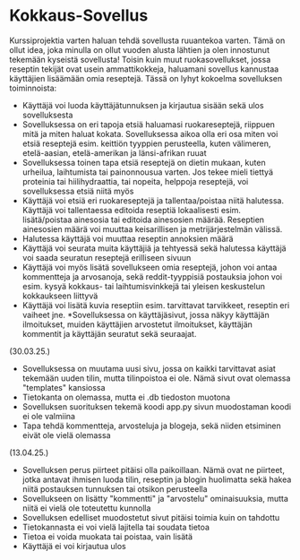# Kokkaus-Sovellus

Kurssiprojektia varten haluan tehdä sovellusta ruuantekoa varten. Tämä on ollut idea, joka minulla on ollut vuoden alusta lähtien ja olen innostunut tekemään kyseistä sovellusta! Toisin kuin muut ruokasovellukset, jossa reseptin tekijät ovat usein ammattikokkeja, haluamani sovellus kannustaa käyttäjien lisäämään omia reseptejä. Tässä on lyhyt kokoelma sovelluksen toiminnoista:

* Käyttäjä voi luoda käyttäjätunnuksen ja kirjautua sisään sekä ulos sovelluksesta
* Sovelluksessa on eri tapoja etsiä haluamasi ruokareseptejä, riippuen mitä ja miten haluat kokata. Sovelluksessa aikoa olla eri osa miten voi etsiä reseptejä esim. keittiön tyyppien perusteella, kuten välimeren, etelä-aasian, etelä-amerikan ja länsi-afrikan ruuat
* Sovelluksessa toinen tapa etsiä reseptejä on dietin mukaan, kuten urheilua, laihtumista tai painonnousua varten. Jos tekee mieli tiettyä proteinia tai hiilihydraattia, tai nopeita, helppoja reseptejä, voi sovelluksessa etsiä niitä myös
* Käyttäjä voi etsiä eri ruokareseptejä ja tallentaa/poistaa niitä halutessa. Käyttäjä voi tallentaessa editoida reseptiä lokaalisesti esim. lisätä/poistaa ainesosia tai editoida ainesosien määrää. Reseptien ainesosien määrä voi muuttaa keisarillisen ja metrijärjestelmän välissä.
* Halutessa käyttäjä voi muuttaa reseptin annoksien määrä
* Käyttäjä voi seurata muita käyttäjiä ja tehtyessä sekä halutessa käyttäjä voi saada seuratun reseptejä erilliseen sivuun
* Käyttäjä voi myös lisätä sovellukseen omia reseptejä, johon voi antaa kommentteja ja arvosanoja, sekä reddit-tyyppisiä postauksia johon voi esim. kysyä kokkaus- tai laihtumisvinkkejä tai yleisen keskustelun kokkaukseen liittyvä
* Käyttäjä voi lisätä kuvia reseptiin esim. tarvittavat tarvikkeet, reseptin eri vaiheet jne.
*Sovelluksessa on käyttäjäsivut, jossa näkyy käyttäjän ilmoitukset, muiden käyttäjien arvostetut ilmoitukset, käyttäjän kommentit ja käyttäjän seuratut sekä seuraajat.

(30.03.25.)
* Sovelluksessa on muutama uusi sivu, jossa on kaikki tarvittavat asiat tekemään uuden tilin, mutta tilinpoistoa ei ole. Nämä sivut ovat olemassa "templates" kansiossa
* Tietokanta on olemassa, mutta ei .db tiedoston muotona
* Sovelluksen suorituksen tekemä koodi app.py sivun muodostaman koodi ei ole valmiina
* Tapa tehdä kommentteja, arvosteluja ja blogeja, sekä niiden etsiminen eivät ole vielä olemassa

(13.04.25.)
* Sovelluksen perus piirteet pitäisi olla paikoillaan. Nämä ovat ne piirteet, jotka antavat ihmisen luoda tilin, reseptin ja blogin huolimatta sekä hakea niitä postauksen tunnuksen tai otsikon perusteella
* Sovellukseen on lisätty "kommentti" ja "arvostelu" ominaisuuksia, mutta niitä ei vielä ole toteutettu kunnolla 
* Sovelluksen edelliset muodostetut sivut pitäisi toimia kuin on tahdottu
* Tietokannasta ei voi vielä lajitella tai soudata tietoa
* Tietoa ei voida muokata tai poistaa, vain lisätä
* Käyttäjä ei voi kirjautua ulos
